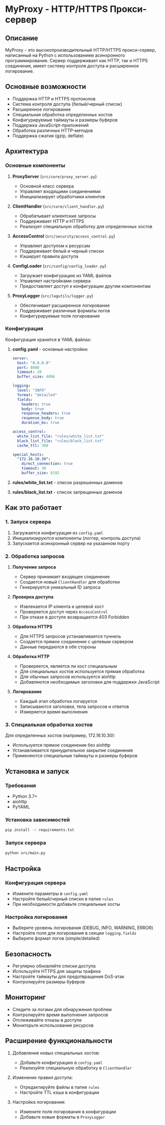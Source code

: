 # MyProxy - HTTP/HTTPS Прокси-сервер

## Описание
MyProxy - это высокопроизводительный HTTP/HTTPS прокси-сервер, написанный на Python с использованием асинхронного программирования. Сервер поддерживает как HTTP, так и HTTPS соединения, имеет систему контроля доступа и расширенное логирование.

## Основные возможности
- Поддержка HTTP и HTTPS протоколов
- Система контроля доступа (белый/черный список)
- Расширенное логирование
- Специальная обработка определенных хостов
- Конфигурируемые таймауты и размеры буферов
- Поддержка JavaScript-приложений
- Обработка различных HTTP-методов
- Поддержка сжатия (gzip, deflate)

## Архитектура

### Основные компоненты
1. **ProxyServer** (`src/core/proxy_server.py`)
   - Основной класс сервера
   - Управляет входящими соединениями
   - Инициализирует обработчики клиентов

2. **ClientHandler** (`src/core/client_handler.py`)
   - Обрабатывает клиентские запросы
   - Поддерживает HTTP и HTTPS
   - Реализует специальную обработку для определенных хостов

3. **AccessControl** (`src/security/access_control.py`)
   - Управляет доступом к ресурсам
   - Поддерживает белый и черный списки
   - Кэширует правила доступа

4. **ConfigLoader** (`src/config/config_loader.py`)
   - Загружает конфигурацию из YAML файлов
   - Управляет настройками сервера
   - Предоставляет доступ к конфигурации другим компонентам

5. **ProxyLogger** (`src/logutils/logger.py`)
   - Обеспечивает расширенное логирование
   - Поддерживает различные форматы логов
   - Конфигурируемые поля логирования

### Конфигурация
Конфигурация хранится в YAML файлах:

1. **config.yaml** - основные настройки:
   ```yaml
   server:
     host: "0.0.0.0"
     port: 8080
     timeout: 20
     buffer_size: 4096
   
   logging:
     level: "INFO"
     format: "detailed"
     fields:
       headers: true
       body: true
       response_headers: true
       response_body: true
       duration_ms: true
   
   access_control:
     white_list_file: "rules/white_list.txt"
     black_list_file: "rules/black_list.txt"
     cache_ttl: 300
   
   special_hosts:
     "172.16.10.30":
       direct_connection: true
       timeout: 30
       buffer_size: 8192
   ```

2. **rules/white_list.txt** - список разрешенных доменов
3. **rules/black_list.txt** - список запрещенных доменов

## Как это работает

### 1. Запуск сервера
1. Загружается конфигурация из `config.yaml`
2. Инициализируются компоненты (логгер, контроль доступа)
3. Запускается асинхронный сервер на указанном порту

### 2. Обработка запросов
1. **Получение запроса**
   - Сервер принимает входящее соединение
   - Создается новый `ClientHandler` для обработки
   - Генерируется уникальный ID запроса

2. **Проверка доступа**
   - Извлекается IP клиента и целевой хост
   - Проверяется доступ через `AccessControl`
   - При отказе в доступе возвращается 403 Forbidden

3. **Обработка HTTPS**
   - Для HTTPS запросов устанавливается туннель
   - Создается прямое соединение с целевым сервером
   - Данные передаются в обе стороны

4. **Обработка HTTP**
   - Проверяется, является ли хост специальным
   - Для специальных хостов используется прямая обработка
   - Для обычных запросов используется aiohttp
   - Добавляются необходимые заголовки для поддержки JavaScript

5. **Логирование**
   - Каждый этап обработки логируется
   - Записываются заголовки, тела запросов и ответов
   - Измеряется время выполнения

### 3. Специальная обработка хостов
Для определенных хостов (например, 172.16.10.30):
- Используется прямое соединение без aiohttp
- Устанавливается принудительное закрытие соединения
- Применяются специальные таймауты и размеры буферов

## Установка и запуск

### Требования
- Python 3.7+
- aiohttp
- PyYAML

### Установка зависимостей
```bash
pip install -r requirements.txt
```

### Запуск сервера
```bash
python src/main.py
```

## Настройка

### Конфигурация сервера
- Измените параметры в `config.yaml`
- Настройте белый/черный списки в папке `rules`
- При необходимости добавьте специальные хосты

### Настройка логирования
- Выберите уровень логирования (DEBUG, INFO, WARNING, ERROR)
- Настройте поля для логирования в секции `logging.fields`
- Выберите формат логов (simple/detailed)

## Безопасность
- Регулярно обновляйте списки доступа
- Используйте HTTPS для защиты трафика
- Настройте таймауты для предотвращения DoS-атак
- Контролируйте размеры буферов

## Мониторинг
- Следите за логами для обнаружения проблем
- Контролируйте время выполнения запросов
- Отслеживайте отказы в доступе
- Мониторьте использование ресурсов

## Расширение функциональности
1. Добавление новых специальных хостов:
   - Добавьте конфигурацию в `config.yaml`
   - Реализуйте специальную обработку в `ClientHandler`

2. Изменение правил доступа:
   - Отредактируйте файлы в папке `rules`
   - Настройте TTL кэша в конфигурации

3. Настройка логирования:
   - Измените поля логирования в конфигурации
   - Добавьте новые форматы в `ProxyLogger` 